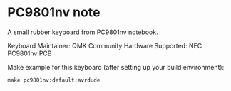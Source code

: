 PC9801nv note
===

A small rubber keyboard from PC9801nv notebook.

Keyboard Maintainer: QMK Community
Hardware Supported: NEC PC9801nv PCB

Make example for this keyboard (after setting up your build environment):

    make pc9801nv:default:avrdude
